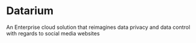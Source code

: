 # Datarium
An Enterprise cloud solution that reimagines data privacy and data control with regards to social media websites
